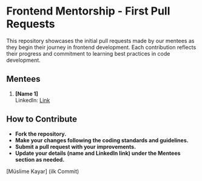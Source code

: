 # Frontend Mentorship - First Pull Requests

This repository showcases the initial pull requests made by our mentees as they begin their journey in frontend development. Each contribution reflects their progress and commitment to learning best practices in code development.

## Mentees

1. **[Name 1]**  
   LinkedIn: [Link](#)

## How to Contribute

- **Fork the repository.**
- **Make your changes following the coding standards and guidelines.**
- **Submit a pull request with your improvements.**
- **Update your details (name and LinkedIn link) under the Mentees section as needed.**


[Müslime Kayar] (ilk Commit)